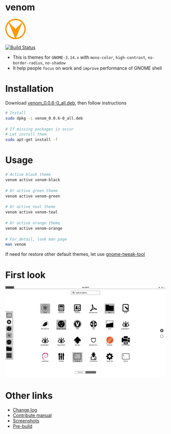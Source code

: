 # venom

![venom-logo](asset/venom-64.png)

[![Build Status](https://travis-ci.org/kevin-leptons/venom.svg?branch=master)](https://travis-ci.org/kevin-leptons/venom)

- This is themes for `GNOME-3.14.x` with `mono-color`, `high-contrast`,
`no-border-radius`, `no-shadow`
- It help people `focus` on work and `improve` performance of GNOME shell

# Installation

Download [venom_0.0.6-0_all.deb](https://drive.google.com/open?id=0B6Eqm2oY7b1vdWhSbzBvM2JiSnM),
then follow instructions

```bash
# Install
sudo dpkg -i venom_0.0.6-0_all.deb

# If missing packages is occur
# Let install them
sudo apt-get install -f
```

# Usage

```bash
# Active black theme
venom active venom-black

# Or active green theme
venom active venom-green

# Or active teal theme
venom active venom-teal

# Or active orange theme
venom active venom-orange

# For detail, look man page
man venom
```

If need for restore other default themes, let use
[gnome-tweak-tool](https://wiki.gnome.org/action/show/Apps/GnomeTweakTool?action=show&redirect=GnomeTweakTool)

# First look

![venom-green](asset/venom-black.png)

# Other links

- [Change log](changelog.md)
- [Contribute manual](doc/dev.md)
- [Screenshots](doc/screenshot.md)
- [Pre-build](https://drive.google.com/open?id=0B6Eqm2oY7b1vVG55VjJrcGE3aU0)
